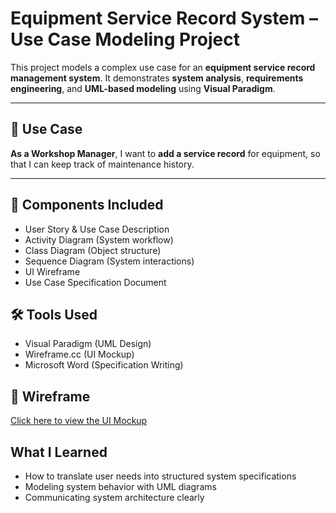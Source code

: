 # Equipment Service Record System – Use Case Modeling Project

This project models a complex use case for an **equipment service record management system**. It demonstrates **system analysis**, **requirements engineering**, and **UML-based modeling** using **Visual Paradigm**.

---

## 📌 Use Case
**As a Workshop Manager**, I want to **add a service record** for equipment, so that I can keep track of maintenance history.

---

## 📄 Components Included

- User Story & Use Case Description
- Activity Diagram (System workflow)
- Class Diagram (Object structure)
- Sequence Diagram (System interactions)
- UI Wireframe
- Use Case Specification Document

## 🛠 Tools Used

- Visual Paradigm (UML Design)
- Wireframe.cc (UI Mockup)
- Microsoft Word (Specification Writing)

## 🔗 Wireframe
[Click here to view the UI Mockup](https://wireframe.cc/JOyROp)

## What I Learned

- How to translate user needs into structured system specifications
- Modeling system behavior with UML diagrams
- Communicating system architecture clearly
